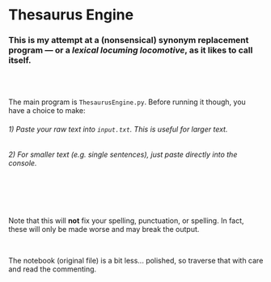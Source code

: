# Thesaurus Engine
### This is my attempt at a (nonsensical) synonym replacement program — or a *lexical locuming locomotive*, as it likes to call itself.

<br/>
<br/>

The main program is `ThesaurusEngine.py`. Before running it though, you have a choice to make:
###### 1) Paste your raw text into `input.txt`. This is useful for larger text.
###### 2) For smaller text (e.g. single sentences), just paste directly into the console.

<br/>
<br/>
<br/>

Note that this will **not** fix your spelling, punctuation, or spelling. In fact, these will only be made worse and may break the output.

<br/>

The notebook (original file) is a bit less... polished, so traverse that with care and read the commenting.
